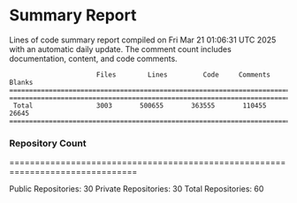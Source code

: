 # Summary Report
Lines of code summary report compiled on Fri Mar 21 01:06:31 UTC 2025 with an automatic daily update. The comment count includes documentation, content, and code comments.
```
                      Files        Lines         Code     Comments       Blanks
===============================================================================
===============================================================================
 Total                3003       500655       363555       110455        26645
===============================================================================
```

### Repository Count
===============================================================================

Public Repositories: 30
Private Repositories: 30
Total Repositories: 60

